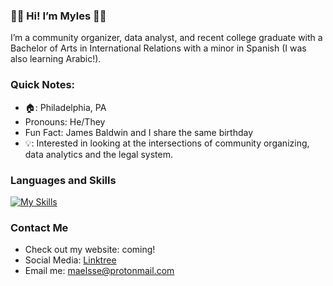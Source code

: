 ### 👋🏾 Hi! I’m Myles 👋🏾 ###

I’m a community organizer, data analyst, and recent college graduate with a Bachelor of Arts in International Relations with a minor in Spanish (I was also learning Arabic!).



### Quick Notes: ###
- 🏠: Philadelphia, PA
- Pronouns: He/They
- Fun Fact: James Baldwin and I share the same birthday
- 💡: Interested in looking at the intersections of community organizing, data analytics and the legal system.

### Languages and Skills ###
[![My Skills](https://skillicons.dev/icons?i=py,postgres,sqlite,vscode,mongodb,html,js,cs,bootstrap,flask&theme=light)](https://skillicons.dev)


### Contact Me ###

- Check out my website: coming!
- Social Media: <a href="https://www.linktr.ee/maelsse">Linktree</a> 
- Email me: [maelsse@protonmail.com](mailto:maelsse@protonmail.com)
